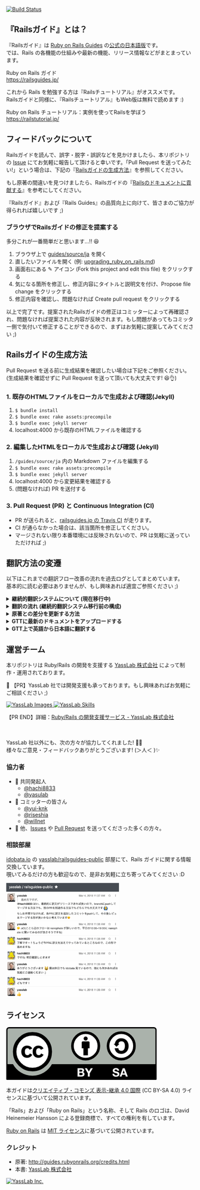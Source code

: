 [![Build Status](https://travis-ci.org/yasslab/railsguides.jp.svg?branch=master)](https://travis-ci.org/yasslab/railsguides.jp)

## 『Railsガイド』とは？

『Railsガイド』は [Ruby on Rails Guides](http://guides.rubyonrails.org/) の[公式の日本語版](https://guides.rubyonrails.org/contributing_to_ruby_on_rails.html#translating-rails-guides)です。   
では、Rails の各機能の仕組みや最新の機能、リリース情報などがまとまっています。

Ruby on Rails ガイド   
https://railsguides.jp/

これから Rails を勉強する方は『Railsチュートリアル』がオススメです。   
Railsガイドと同様に、『Railsチュートリアル』もWeb版は無料で読めます :)

Ruby on Rails チュートリアル：実例を使ってRailsを学ぼう   
https://railstutorial.jp/


## フィードバックについて

Railsガイドを読んで、誤字・脱字・誤訳などを見かけましたら、本リポジトリの [Issue](https://github.com/yasslab/railsguides.jp/issues) にてお気軽に報告して頂けると幸いです。「Pull Request を送ってみたい!」という場合は、下記の『[Railsガイドの生成方法](https://github.com/yasslab/railsguides.jp#rails%E3%82%AC%E3%82%A4%E3%83%89%E3%81%AE%E7%94%9F%E6%88%90%E6%96%B9%E6%B3%95)』を参照してください。

もし原著の間違いを見つけましたら、Railsガイドの『[Railsのドキュメントに貢献する](https://railsguides.jp/contributing_to_ruby_on_rails.html#rails%E3%81%AE%E3%83%89%E3%82%AD%E3%83%A5%E3%83%A1%E3%83%B3%E3%83%88%E3%81%AB%E8%B2%A2%E7%8C%AE%E3%81%99%E3%82%8B)』を参考にしてください。

『Railsガイド』および『Rails Guides』の品質向上に向けて、皆さまのご協力が得られれば嬉しいです ;)

### ブラウザでRailsガイドの修正を提案する

多分これが一番簡単だと思います...!! 😆

1. ブラウザ上で [guides/source/ja](https://github.com/yasslab/railsguides.jp/tree/master/guides/source/ja) を開く
2. 直したいファイルを開く (例: [upgrading_ruby_on_rails.md](https://github.com/yasslab/railsguides.jp/blob/master/guides/source/ja/upgrading_ruby_on_rails.md))
3. 画面右にある ✎ アイコン (Fork this project and edit this file) をクリックする
4. 気になる箇所を修正し、修正内容にタイトルと説明文を付け、Propose file change をクリックする
5. 修正内容を確認し、問題なければ Create pull request をクリックする

以上で完了です。提案されたRailsガイドの修正はコミッターによって再確認され、問題なければ提案された内容が反映されます。もし問題があってもコミッター側で気付いて修正することができるので、まずはお気軽に提案してみてください ;)


## Railsガイドの生成方法

Pull Request を送る前に生成結果を確認したい場合は下記をご参照ください。   
(生成結果を確認せずに Pull Request を送って頂いても大丈夫です! 😆👌)

### 1. 既存のHTMLファイルをローカルで生成および確認(Jekyll)

1. `$ bundle install`
2. `$ bundle exec rake assets:precompile`
3. `$ bundle exec jekyll server`
4. localhost:4000 から既存のHTMLファイルを確認する

### 2. 編集したHTMLをローカルで生成および確認 (Jekyll)

1. `/guides/source/ja` 内の Markdown ファイルを編集する
2. `$ bundle exec rake assets:precompile` 
3. `$ bundle exec jekyll server`
4. localhost:4000 から変更結果を確認する
5. (問題なければ) PR を送付する

### 3. Pull Request (PR) と Continuous Integration (CI)

- PR が送られると、[railsguides.jp の Travis CI](https://travis-ci.org/yasslab/railsguides.jp) が走ります。
- CI が通らなかった場合は、該当箇所を修正してください。
- マージされない限り本番環境には反映されないので、PR は気軽に送っていただければ ;)

## 翻訳方法の変遷

以下はこれまでの翻訳フロー改善の流れを過去ログとしてまとめています。   
基本的に読む必要はありませんが、もし興味あれば適宜ご参照ください ;)

<details>
  <summary><strong>継続的翻訳システムについて (現在移行中)</strong></summary>

[![Railsガイドを支える継続的翻訳システム - SpeakerDeck](https://raw.githubusercontent.com/yasslab/railsguides.jp/master/yasslab/continuous_translation_system.png)](https://speakerdeck.com/yasulab/continuous-translation-system-at-rwc2015)

本リポジトリの仕組みについては、上記のスライドで詳しく解説されています。    
</details>


<details>
  <summary><strong>翻訳の流れ (継続的翻訳システム移行前の構成)</strong></summary>

![翻訳の流れ_v0](https://raw.githubusercontent.com/yasslab/railsguides.jp/master/yasslab/flow-of-translation_v0.png)
参考: [[翻訳]Ruby on Rails 4.1リリース前にアップグレードガイドを先行翻訳した & 同じ翻訳を2回しないで済むようにした](http://techracho.bpsinc.jp/hachi8833/2014_03_28/16037)

なお、移行後は次のようなフローで更新していく予定です。
![翻訳の流れ_v1](https://raw.githubusercontent.com/yasslab/railsguides.jp/master/yasslab/flow-of-translation_v1.png)
</details>

<details>
  <summary><strong>原著との差分を更新する方法</strong></summary>

- [bin/merge-upstream](https://github.com/yasslab/railsguides.jp/blob/master/railsguides.jp/bin/merge-upstream) を実行すると最新版が `guides/source` 内に取り込まれます。
- 特に、原著を手元で確認したいとき、原著にPRを送付したいときに便利です。
- 原著にPRを送るときは、事前に[Railsのドキュメントに貢献する](https://railsguides.jp/contributing_to_ruby_on_rails.html#rails%E3%81%AE%E3%83%89%E3%82%AD%E3%83%A5%E3%83%A1%E3%83%B3%E3%83%88%E3%81%AB%E8%B2%A2%E7%8C%AE%E3%81%99%E3%82%8B)に目を通しておくとよいです :)

</details>

<details>
  <summary><strong>GTTに最新のドキュメントをアップロードする</strong></summary>

- Google Translator Toolkit: https://translate.google.com/toolkit/
- Markdownは対応してないので、必要に応じてファイル名を `hogehoge.md.txt` などに変更する。
- **NOTE: 必ずRailsガイド用の翻訳メモリに結びつけること。(shared TM は使わない)**
   - cf. [翻訳メモリの使用 - Translate ヘルプ - Google Help](https://support.google.com/translate/toolkit/answer/147863?hl=ja)

</details>

<details>
<summary><b>GTT上で英語から日本語に翻訳する</b></summary>

- 詳細: [Google Translator Toolkitと翻訳メモリ(ノーカット版) : RubyWorld Conference 2013より](http://techracho.bpsinc.jp/hachi8833/2013_12_16/14889)
- GTTの使用方法や文体などに関しては[こちら](https://www.facebook.com/notes/ruby-on-rails-tutorial-%E7%BF%BB%E8%A8%B3%E3%82%B0%E3%83%AB%E3%83%BC%E3%83%97/google-translator-toolkit-gtt-%E3%81%AE%E4%BD%BF%E3%81%84%E6%96%B9/170100333166820)を参考にしてください。
- NOTE: 行頭にある`(TIP|IMPORTANT|CAUTION|WARNING|NOTE|INFO|TODO)[.:]`は、`guides:generate:html` で使われるタグです。 **これらのタグは訳さないでください。**

</details>

## 運営チーム

本リポジトリは Ruby/Rails の開発を支援する [YassLab 株式会社](https://yasslab.jp/ja/) によって制作・運用されております。

📣 【PR】YassLab 社では開発支援も承っております。もし興味あればお気軽にご相談ください ;)

<div>
  <a href="https://yasslab.jp/ja/agile">
    <img width="60%" src="https://yasslab.jp/img/team.png"
         alt="YassLab Images" />
  </a>
  <a href="https://yasslab.jp/ja/agile">
    <img width="60%" src="https://yasslab.jp/img/skills.png"
         alt="YassLab Skills" />
  </a>
  <p>【PR END】詳細：<a href="https://yasslab.jp/ja/agile">Ruby/Rails の開発支援サービス - YassLab 株式会社</a></p>
</div>

　

YassLab 社以外にも、次の方々が協力してくれました! 🤝✨    
様々なご意見・フィードバックありがとうございます! (＞人＜ )✨

### 協力者

- 👥 共同発起人 
  - [@hachi8833](https://github.com/hachi8833)
  - [@yasulab](https://github.com/yasulab)
- 💎 コミッターの皆さん
  - [@yui-knk](https://github.com/yui-knk)
  - [@riseshia](https://github.com/riseshia)
  - [@willnet](https://github.com/willnet)
- 👏 他、[Issues](https://github.com/yasslab/railsguides.jp/issues) や [Pull Request](https://github.com/yasslab/railsguides.jp/graphs/contributors) を送ってくださった多くの方々。

### 相談部屋

[idobata.io](https://idobata.io) の [yasslab/railsguides-public](https://idobata.io/#/organization/yasslab/room/railsguides-public) 部屋にて、Rails ガイドに関する情報交換しています。   
覗いてみるだけの方も歓迎なので、是非お気軽に立ち寄ってみてください :D

<a href="https://idobata.io/#/organization/yasslab/room/railsguides-public">
  <img width="60%" alt="Idobata でのチャット例"
   src="https://raw.githubusercontent.com/yasslab/railsguides.jp/master/yasslab/idobata-screenshot.png"
  />
</a>


## ライセンス

[![CC BY-SA International](https://raw.githubusercontent.com/yasslab/railsguides.jp/master/yasslab/CC-BY-SA.png)](https://creativecommons.org/licenses/by-sa/4.0/deed.ja)

本ガイドは[クリエイティブ・コモンズ 表示-継承 4.0 国際](https://creativecommons.org/licenses/by-sa/4.0/deed.ja) (CC BY-SA 4.0) ライセンスに基づいて公開されています。

「Rails」および「Ruby on Rails」という名称、そして Rails のロゴは、David Heinemeier Hansson による登録商標で、すべての権利を有しています。

[Ruby on Rails](http://rubyonrails.org/) は [MIT ライセンス](http://www.opensource.org/licenses/MIT)に基づいて公開されています。

### クレジット

- 原著: http://guides.rubyonrails.org/credits.html
- 本書: [YassLab 株式会社](https://yasslab.jp/)

[![YassLab Inc.](https://yasslab.jp/img/logos/800x200.png)](https://yasslab.jp/ja/)
